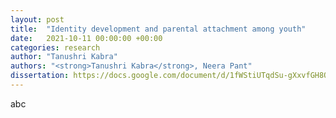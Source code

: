```yaml
---
layout: post
title:  "Identity development and parental attachment among youth"
date:   2021-10-11 00:00:00 +00:00
categories: research
author: "Tanushri Kabra"
authors: "<strong>Tanushri Kabra</strong>, Neera Pant"
dissertation: https://docs.google.com/document/d/1fWStiUTqdSu-gXxvfGH8OxNNoy0480KM/edit?usp=sharing&ouid=117064581231813759503&rtpof=true&sd=true
---
```

abc

[comment]: <> (* Used Inventory for Parent and Peer Attachment &#40;Parent subscale&#41; &#40;IPPA; Armsden & Greenberg, 1987&#41; to measure parental attachment and Identity Style Inventory-5 &#40;Berzonsky et al., 2013&#41; to measure identity style among youth.)

[comment]: <> (* Data was collected from 119 participants. Informational identity and parental attachment were found to have a very weak relationship. There were no gender differences.)

